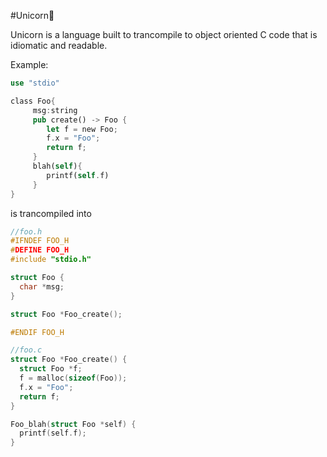 #Unicorn🦄

Unicorn is a language built to trancompile to object oriented C code that is idiomatic and readable.

Example:
```rust
use "stdio"

class Foo{
     msg:string
     pub create() -> Foo {
        let f = new Foo;
        f.x = "Foo";
        return f;
     }
     blah(self){
        printf(self.f)
     }
}
```
is trancompiled into

```C
//foo.h
#IFNDEF FOO_H
#DEFINE FOO_H
#include "stdio.h"

struct Foo {
  char *msg;
}

struct Foo *Foo_create();

#ENDIF FOO_H
```

```C
//foo.c
struct Foo *Foo_create() {
  struct Foo *f;
  f = malloc(sizeof(Foo));
  f.x = "Foo";
  return f;
}

Foo_blah(struct Foo *self) {
  printf(self.f);
}
```
